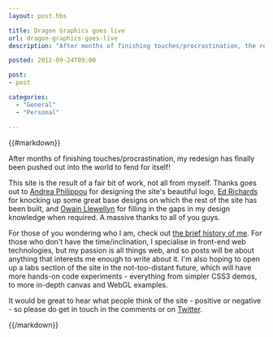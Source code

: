 ```yaml
---
layout: post.hbs

title: Dragon Graphics goes live
url: dragon-graphics-goes-live
description: "After months of finishing touches/procrastination, the redesign of my blog, Dragon Graphics, has finally been pushed out into the world to fend for itself."

posted: 2012-09-24T09:00

post:
- post

categories:
  - "General"
  - "Personal"

---
```


{{#markdown}}

After months of finishing touches/procrastination, my redesign has finally been pushed out into the world to fend for itself!

This site is the result of a fair bit of work, not all from myself. Thanks goes out to [Andrea Philippou](http://www.linkedin.com/pub/andrea-philippou/2/69a/823) for designing the site's beautiful logo, [Ed Richards](http://twitter.com/#!/eboyrichards) for knocking up some great base designs on which the rest of the site has been built, and [Owain Llewellyn](http://twitter.com/#!/owzzz) for filling in the gaps in my design knowledge when required.  A massive thanks to all of you guys.

For those of you wondering who I am, check out [the brief history of me](http://www.dragongraphics.co.uk/blog/a-brief-history-of-me).  For those who don't have the time/inclination, I specialise in front-end web technologies, but my passion is all things web, and so posts will be about anything that interests me enough to write about it.  I'm also hoping to open up a labs section of the site in the not-too-distant future, which will have more hands-on code experiments - everything from simpler CSS3 demos, to more in-depth canvas and WebGL examples.

It would be great to hear what people think of the site - positive or negative - so please do get in touch in the comments or on [Twitter](https://twitter.com/AshNolan_).

{{/markdown}}